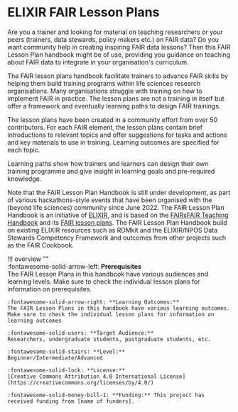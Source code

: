 # ELIXIR FAIR Lesson Plans 

Are you a trainer and looking for material on teaching researchers or your peers (trainers, data stewards, policy makers etc.) on FAIR data? Do you want community help in creating inspiring FAIR data lessons? Then this FAIR Lesson Plan handbook might be of use, providing you guidance on teaching about FAIR data to integrate in your organisation's curriculum. 

The FAIR lesson plans handbook facilitate trainers to advance FAIR skills by helping them build training programs within life sciences research organisations. Many organisations struggle with training on how to implement FAIR in practice. The lesson plans are not a training in itself but offer a framework and eventually learning paths to design FAIR trainings. 

The lesson plans have been created in a community effort from over 50 contributors. For each FAIR element, the lesson plans contain brief introductions to relevant topics and offer suggestions for tasks and actions and key materials to use in training. Learning outcomes are specified for each topic. 

Learning paths show how trainers and learners can design their own training programme and give insight in learning goals and pre-required knowledge. 



Note that the FAIR Lesson Plan Handbook is still under development, as part of various hackathons-style events that have been organised with the (beyond life sciences) community since June 2022. The FAIR Lesson Plan Handbook is an initiative of [ELIXIR](https://elixir-europe.org/), and is based on the [FAIRsFAIR Teaching Handbook](https://fairsfair.gitbook.io/fair-teaching-handbook/) and its [FAIR lesson plans](https://fairsfair.gitbook.io/fair-teaching-handbook/0lessonplans). The FAIR Lesson Plan Handbook build on existing ELIXIR resources such as RDMkit and the ELIXIR/NPOS Data Stewards Competency Framework and outcomes from other projects such as the FAIR Cookbook.


!!! overview ""    
    :fontawesome-solid-arrow-left: **Prerequisites**  
    The FAIR Lesson Plans in this handbook have various audiences and learning levels. Make sure to check the individual lesson plans for information on prerequisites.  
    
    :fontawesome-solid-arrow-right: **Learning Outcomes:**  
    The FAIR Lesson Plans in this handbook have various learning outcomes. Make sure to check the individual lesson plans for information on learning outcomes
    
    :fontawesome-solid-users: **Target Audience:** 
    Researchers, undergraduate students, postgraduate students, etc. 
    
    :fontawesome-solid-stairs: **Level:**
    Beginner/Intermediate/Advanced  
    
    :fontawesome-solid-lock: **License:** 
    [Creative Commons Attribution 4.0 International License](https://creativecommons.org/licenses/by/4.0/)  
    
    :fontawesome-solid-money-bill-1: **Funding:** This project has received funding from [name of funders].  
